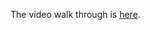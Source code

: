 The video walk through is [here](https://drive.google.com/file/d/16MRKrkbVOSS6nHTe7fbwcq5Cb05FPLLS/view?usp=sharing).